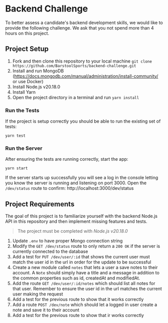 # Backend Challenge

To better assess a candidate's backend development skills, we would like to provide the following challenge. We ask that you not spend more than 4 hours on this project.

## Project Setup

1. Fork and then clone this repository to your local machine `git clone https://github.com/BarstoolSports/backend-challenge.git`
2. Install and run MongoDB (https://docs.mongodb.com/manual/administration/install-community/ or use Docker)
3. Install Node.js v20.18.0
4. Install Yarn
5. Open the project directory in a terminal and run `yarn install`

### Run the Tests

If the project is setup correctly you should be able to run the existing set of tests:

```
yarn test
```

### Run the Server

After ensuring the tests are running correctly, start the app:

```
yarn start
```

If the server starts up successfully you will see a log in the console letting you know the server is running and listening on port 3000. Open the `/dev/status` route to confirm: http://localhost:3000/dev/status

## Project Requirements

The goal of this project is to familiarize yourself with the backend Node.js API in this repository and then implement missing features and tests.

> The project must be completed with *Node.js v20.18.0*

1. Update `.env` to have proper Mongo connection string
2. Modify the `GET /dev/status` route to only return a `200 OK` if the server is currently connected to the database
3. Add a test for `PUT /dev/user/:id` that shows the current user must match the user id in the url in order for the update to be successful
4. Create a new module called `notes` that lets a user a save notes to their account. A `Note` should simply have a title and a message in addition to the common properties such as id, createdAt and modifiedAt.
5. Add the route `GET /dev/user/:id/notes` which should list all notes for that user. Remember to ensure the user id in the url matches the current user making the request
6. Add a test for the previous route to show that it works correctly
7. Add a route `POST /dev/note` which should let a logged in user create a note and save it to their account
8. Add a test for the previous route to show that ir works correctly
